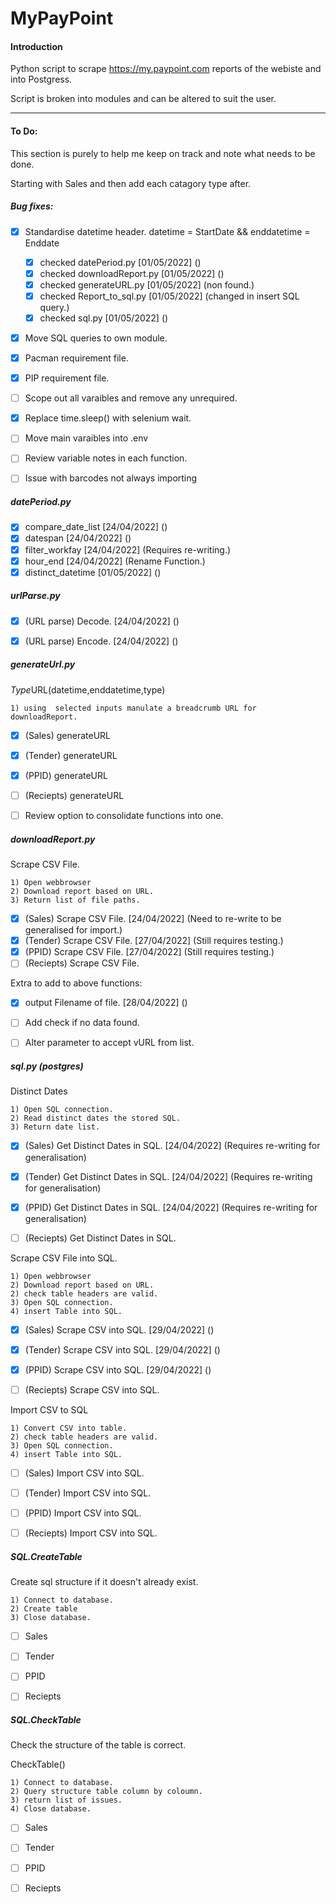 # MyPayPoint

#### Introduction
Python script to scrape https://my.paypoint.com reports of the webiste and into Postgress.

Script is broken into modules and can be altered to suit the user.

---

#### To Do:
This section is purely to help me keep on track and note what needs to be done.

Starting with Sales and then add each catagory type after.


##### Bug fixes:
- [x] Standardise datetime header. datetime = StartDate && enddatetime = Enddate
    - [x] checked datePeriod.py     [01/05/2022] ()
    - [x] checked downloadReport.py [01/05/2022] ()
    - [x] checked generateURL.py    [01/05/2022] (non found.)
    - [x] checked Report_to_sql.py  [01/05/2022] (changed in insert SQL query.)
    - [x] checked sql.py            [01/05/2022] ()
- [x] Move SQL queries to own module.
- [x] Pacman requirement file.
- [x] PIP requirement file.
- [ ] Scope out all varaibles and remove any unrequired.
- [x] Replace time.sleep() with selenium wait.
- [ ] Move main varaibles into .env
- [ ] Review variable notes in each function.
- [ ] Issue with barcodes not always importing


##### datePeriod.py

- [x] compare_date_list [24/04/2022] ()
- [x] datespan          [24/04/2022] ()
- [x] filter_workfay    [24/04/2022] (Requires re-writing.)
- [x] hour_end          [24/04/2022] (Rename Function.)
- [x] distinct_datetime [01/05/2022] ()

##### urlParse.py
- [x] (URL parse) Decode. [24/04/2022] ()
- [x] (URL parse) Encode. [24/04/2022] ()


##### generateUrl.py

*Type*URL(datetime,enddatetime,type)

    1) using  selected inputs manulate a breadcrumb URL for downloadReport.

- [x] (Sales)   generateURL
- [x] (Tender)  generateURL
- [x] (PPID)    generateURL
- [ ] (Reciepts) generateURL
- [ ] Review option to consolidate functions into one.


##### downloadReport.py

Scrape CSV File.

    1) Open webbrowser
    2) Download report based on URL.
    3) Return list of file paths.

- [x] (Sales)    Scrape CSV File.
    [24/04/2022] (Need to re-write to be generalised for import.)
- [x] (Tender)   Scrape CSV File.
    [27/04/2022] (Still requires testing.)
- [x] (PPID)     Scrape CSV File.
    [27/04/2022] (Still requires testing.)
- [ ] (Reciepts)  Scrape CSV File.

Extra to add to above functions:
- [x] output Filename of file. [28/04/2022] ()
- [ ] Add check if no data found.
- [ ] Alter parameter to accept vURL from list.



##### sql.py (postgres)

Distinct Dates

    1) Open SQL connection.
    2) Read distinct dates the stored SQL.
    3) Return date list.

- [x] (Sales)    Get Distinct Dates in SQL. [24/04/2022] (Requires re-writing for generalisation) 
- [x] (Tender)   Get Distinct Dates in SQL. [24/04/2022] (Requires re-writing for generalisation)
- [x] (PPID)     Get Distinct Dates in SQL. [24/04/2022] (Requires re-writing for generalisation)
- [ ] (Reciepts) Get Distinct Dates in SQL.


Scrape CSV File into SQL.

    1) Open webbrowser
    2) Download report based on URL.
    2) check table headers are valid.
    3) Open SQL connection.
    4) insert Table into SQL.

- [x] (Sales)    Scrape CSV into SQL. [29/04/2022] ()
- [x] (Tender)   Scrape CSV into SQL. [29/04/2022] ()
- [x] (PPID)     Scrape CSV into SQL. [29/04/2022] ()
- [ ] (Reciepts) Scrape CSV into SQL.


Import CSV to SQL

    1) Convert CSV into table.
    2) check table headers are valid.
    3) Open SQL connection.
    4) insert Table into SQL.

- [ ] (Sales)    Import CSV into SQL.
- [ ] (Tender)   Import CSV into SQL.
- [ ] (PPID)     Import CSV into SQL.
- [ ] (Reciepts) Import CSV into SQL.


##### SQL.CreateTable
Create sql structure if it doesn't already exist.

    1) Connect to database.
    2) Create table
    3) Close database.

- [ ] Sales
- [ ] Tender
- [ ] PPID
- [ ] Reciepts


##### SQL.CheckTable
Check the structure of the table is correct.

CheckTable()

    1) Connect to database.
    2) Query structure table column by coloumn.
    3) return list of issues.
    4) Close database.

- [ ] Sales
- [ ] Tender
- [ ] PPID
- [ ] Reciepts


